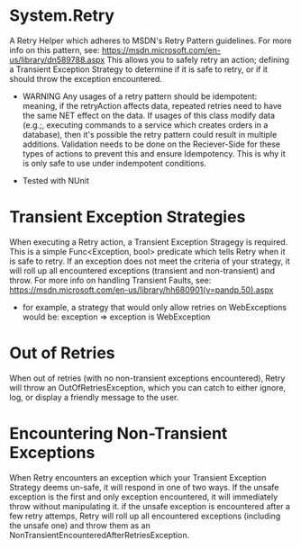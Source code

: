 # System.Retry
A Retry Helper which adheres to MSDN's Retry Pattern guidelines. 
For more info on this pattern, see: https://msdn.microsoft.com/en-us/library/dn589788.aspx
This allows you to safely retry an action; defining a Transient Exception Strategy to determine if it is safe to retry, or if it should throw the exception encountered.


* WARNING
 Any usages of a retry pattern should be idempotent: meaning, if the retryAction affects data, repeated retries need to have the same NET effect on the data. 
 If usages of this class modify data (e.g.;, executing commands to a service which creates orders in a database), then it's possible the retry pattern could result in multiple additions. Validation needs to be done on the Reciever-Side for these types of actions to prevent this and ensure Idempotency. 
 This is why it is only safe to use under indempotent conditions.
 
- Tested with NUnit

# Transient Exception Strategies
When executing a Retry action, a Transient Exception Stragegy is required. This is a simple Func<Exception, bool> predicate which tells Retry when it is safe to retry. If an exception does not meet the criteria of your strategy, it will roll up all encountered exceptions (transient and non-transient) and throw. 
For more info on handling Transient Faults, see: https://msdn.microsoft.com/en-us/library/hh680901(v=pandp.50).aspx

- for example, a strategy that would only allow retries on WebExceptions would be: exception => exception is WebException

# Out of Retries
When out of retries (with no non-transient exceptions encountered), Retry will throw an OutOfRetriesException, which you can catch to either ignore, log, or display a friendly message to the user. 

# Encountering Non-Transient Exceptions 
When Retry encounters an exception which your Transient Exception Strategy deems un-safe, it will respond in one of two ways. 
If the unsafe exception is the first and only exception encountered, it will immediately throw without manipulating it. 
if the unsafe exception is encountered after a few retry attemps, Retry will roll up all encountered exceptions (including the unsafe one) and throw them as an NonTransientEncounteredAfterRetriesException.

